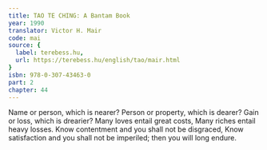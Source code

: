 ```yaml
---
title: TAO TE CHING: A Bantam Book
year: 1990
translator: Victor H. Mair
code: mai
source: {
  label: terebess.hu,
  url: https://terebess.hu/english/tao/mair.html
}
isbn: 978-0-307-43463-0
part: 2
chapter: 44
---
```

Name or person, which is nearer?
Person or property, which is dearer?
Gain or loss, which is drearier?
Many loves entail great costs,
Many riches entail heavy losses.
Know contentment and you shall not be disgraced,
Know satisfaction and you shall not be imperiled;
then you will long endure.